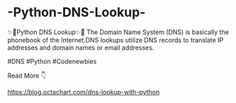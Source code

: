 # -Python-DNS-Lookup-
✨🌟Python DNS Lookup✨🌟
The Domain Name System (DNS) is basically the phonebook of the Internet.DNS lookups utilize DNS records to translate IP addresses and domain names or email addresses.

#DNS  #Python  #Codenewbies 

Read More 👇

https://blog.octachart.com/dns-lookup-with-python 
